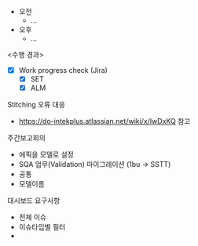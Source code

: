 - 오전
	- ...
- 오후
	- ...

<수행 경과>
- [x] Work progress check (Jira)
	- [x] SET
	- [x] ALM

Stitching 오류 대응
- https://do-intekplus.atlassian.net/wiki/x/IwDxKQ 참고

주간보고회의
- 에픽을 모델로 설정
- SQA 업무(Validation) 마이그레이션 (1bu -> SSTT)
- 공통
- 모델이름

대시보드 요구사항
- 전체 이슈
- 이슈타입별 필터
- 